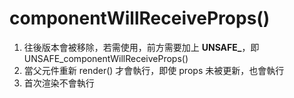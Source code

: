 # componentWillReceiveProps()
1. 往後版本會被移除，若需使用，前方需要加上 **UNSAFE_**，即 UNSAFE_componentWillReceiveProps()
2. 當父元件重新 render() 才會執行，即使 props 未被更新，也會執行
3. 首次渲染不會執行